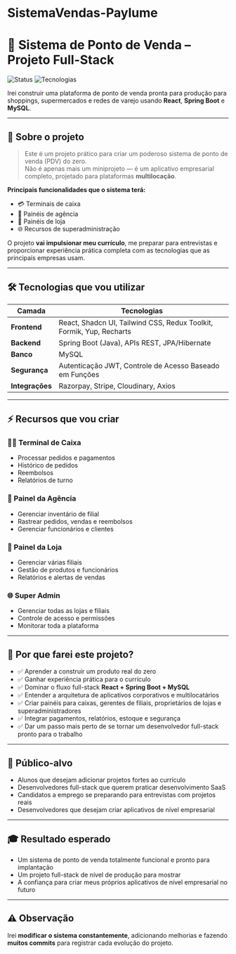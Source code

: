 # SistemaVendas-Paylume
# 🚀 Sistema de Ponto de Venda – Projeto Full-Stack

![Status](https://img.shields.io/badge/status-em%20desenvolvimento-yellow) ![Tecnologias](https://img.shields.io/badge/Tech-React%20|%20SpringBoot%20|%20MySQL-blue)

Irei construir uma plataforma de ponto de venda pronta para produção para shoppings, supermercados e redes de varejo usando **React**, **Spring Boot** e **MySQL**.

---

## 📌 Sobre o projeto

> Este é um projeto prático para criar um poderoso sistema de ponto de venda (PDV) do zero.  
> Não é apenas mais um miniprojeto — é um aplicativo empresarial completo, projetado para plataformas **multilocação**.

**Principais funcionalidades que o sistema terá:**
- 💳 Terminais de caixa  
- 🏪 Painéis de agência  
- 🏬 Painéis de loja  
- 🌐 Recursos de superadministração  

O projeto **vai impulsionar meu currículo**, me preparar para entrevistas e proporcionar experiência prática completa com as tecnologias que as principais empresas usam.

---

## 🛠 Tecnologias que vou utilizar

| Camada       | Tecnologias |
| ------------ | ----------- |
| **Frontend** | React, Shadcn UI, Tailwind CSS, Redux Toolkit, Formik, Yup, Recharts |
| **Backend**  | Spring Boot (Java), APIs REST, JPA/Hibernate |
| **Banco**    | MySQL |
| **Segurança**| Autenticação JWT, Controle de Acesso Baseado em Funções |
| **Integrações** | Razorpay, Stripe, Cloudinary, Axios |

---

## ⚡ Recursos que vou criar

### 👨‍💼 Terminal de Caixa
- Processar pedidos e pagamentos  
- Histórico de pedidos  
- Reembolsos  
- Relatórios de turno  

### 🏪 Painel da Agência
- Gerenciar inventário de filial  
- Rastrear pedidos, vendas e reembolsos  
- Gerenciar funcionários e clientes  

### 🏬 Painel da Loja
- Gerenciar várias filiais  
- Gestão de produtos e funcionários  
- Relatórios e alertas de vendas  

### 🌐 Super Admin
- Gerenciar todas as lojas e filiais  
- Controle de acesso e permissões  
- Monitorar toda a plataforma  

---

## 🎯 Por que farei este projeto?

- ✅ Aprender a construir um produto real do zero  
- ✅ Ganhar experiência prática para o currículo  
- ✅ Dominar o fluxo full-stack **React + Spring Boot + MySQL**  
- ✅ Entender a arquitetura de aplicativos corporativos e multilocatários  
- ✅ Criar painéis para caixas, gerentes de filiais, proprietários de lojas e superadministradores  
- ✅ Integrar pagamentos, relatórios, estoque e segurança  
- ✅ Dar um passo mais perto de se tornar um desenvolvedor full-stack pronto para o trabalho  

---

## 👤 Público-alvo
- Alunos que desejam adicionar projetos fortes ao currículo  
- Desenvolvedores full-stack que querem praticar desenvolvimento SaaS  
- Candidatos a emprego se preparando para entrevistas com projetos reais  
- Desenvolvedores que desejam criar aplicativos de nível empresarial  

---

## 🎓 Resultado esperado
- Um sistema de ponto de venda totalmente funcional e pronto para implantação  
- Um projeto full-stack de nível de produção para mostrar  
- A confiança para criar meus próprios aplicativos de nível empresarial no futuro  

---

## ⚠ Observação

Irei **modificar o sistema constantemente**, adicionando melhorias e fazendo **muitos commits** para registrar cada evolução do projeto.
